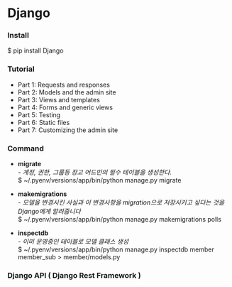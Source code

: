 
# Django  
  
### Install
$ pip install Django  
  
### Tutorial
* Part 1: Requests and responses
* Part 2: Models and the admin site
* Part 3: Views and templates
* Part 4: Forms and generic views
* Part 5: Testing
* Part 6: Static files
* Part 7: Customizing the admin site


### Command

* __migrate__  
_- 계정, 권한, 그룹등 장고 어드민의 필수 테이블을 생성한다._  
$  ~/.pyenv/versions/app/bin/python manage.py migrate  
  
* __makemigrations__  
_- 모델을 변경시킨 사실과 이 변경사항을 migration으로 저장시키고 싶다는 것을 Django에게 알려줍니다_  
$ ~/.pyenv/versions/app/bin/python manage.py makemigrations polls  
  
* __inspectdb__  
_- 이미 운영중인 테이블로 모델 클래스 생성_  
$ ~/.pyenv/versions/app/bin/python manage.py inspectdb member member_sub > member/models.py  
  
### Django API ( Django Rest Framework )
